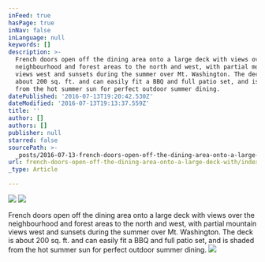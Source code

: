 ```yaml
---
inFeed: true
hasPage: true
inNav: false
inLanguage: null
keywords: []
description: >-
  French doors open off the dining area onto a large deck with views over the
  neighbourhood and forest areas to the north and west, with partial mountain
  views west and sunsets during the summer over Mt. Washington. The deck is
  about 200 sq. ft. and can easily fit a BBQ and full patio set, and is shaded
  from the hot summer sun for perfect outdoor summer dining. 
datePublished: '2016-07-13T19:20:42.530Z'
dateModified: '2016-07-13T19:13:37.559Z'
title: ''
author: []
authors: []
publisher: null
starred: false
sourcePath: >-
  _posts/2016-07-13-french-doors-open-off-the-dining-area-onto-a-large-deck-with.md
url: french-doors-open-off-the-dining-area-onto-a-large-deck-with/index.html
_type: Article

---
```

![](https://the-grid-user-content.s3-us-west-2.amazonaws.com/d3886fd0-0575-4699-853f-ed9a28cf6bbd.jpg)
![](https://the-grid-user-content.s3-us-west-2.amazonaws.com/4367ebbe-3072-4d76-9602-ab5163abb24f.jpg)

French doors open off the dining area onto a large deck with views over the neighbourhood and forest areas to the north and west, with partial mountain views west and sunsets during the summer over Mt. Washington. The deck is about 200 sq. ft. and can easily fit a BBQ and full patio set, and is shaded from the hot summer sun for perfect outdoor summer dining. ![](https://the-grid-user-content.s3-us-west-2.amazonaws.com/6df65332-6aae-4114-b578-86b873a38bb8.jpg)